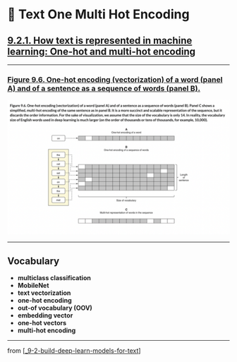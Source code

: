 # 🧬 Text One Multi Hot Encoding

## [**9.2.1.** How text is represented in machine learning: One-hot and multi-hot encoding](https://livebook.manning.com/book/deep-learning-with-javascript/chapter-9/98)

---

### [**Figure 9.6.** One-hot encoding (vectorization) of a word (panel A) and of a sentence as a sequence of words (panel B).](https://livebook.manning.com/book/deep-learning-with-javascript/chapter-9/ch09fig06)

<img src="../../../assets/figures/Figure_9-6.png">

---

## **Vocabulary**

- **multiclass classification**
- **MobileNet**
- **text vectorization**
- **one-hot encoding**
- **out-of vocabulary (OOV)**
- **embedding vector**
- **one-hot vectors**
- **multi-hot encoding**

---

from [[_9-2-build-deep-learn-models-for-text]]

[//begin]: # "Autogenerated link references for markdown compatibility"
[_9-2-build-deep-learn-models-for-text]: _9-2-build-deep-learn-models-for-text.md "🧬 Text Deep Learn Models"
[//end]: # "Autogenerated link references"
